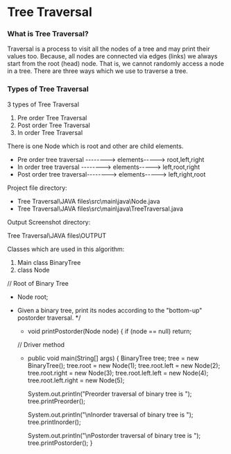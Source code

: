 # Tree Traversal
### What is Tree Traversal?
Traversal is a process to visit all the nodes of a tree and may print their values too. Because, all nodes are connected via edges (links) we always start from the root (head) node. That is, we cannot randomly access a node in a tree. There are three ways which we use to traverse a tree.
### Types of Tree Traversal
3 types of Tree Traversal
1. Pre order Tree Traversal
2. Post order Tree Traversal
3. In order Tree Traversal

There is one Node which is root and other are child elements.

- Pre order tree traversal --------> elements-----> root,left,right
- In order tree traversal  --------> elements-----> left,root,right
- Post order tree traversal--------> elements-----> left,right,root
 
 Project file directory:
 
 - Tree Traversal\JAVA files\src\main\java\Node.java
 - Tree Traversal\JAVA files\src\main\java\TreeTraversal.java
 
 Output Screenshot directory:
 
 Tree Traversal\JAVA files\OUTPUT
 
Classes which are used in this algorithm:

1. Main class BinaryTree 
2. class Node

// Root of Binary Tree 
   - Node root; 
    
* Given a binary tree, print its nodes according to the 
      "bottom-up" postorder traversal. */
   -  void printPostorder(Node node) 
    { 
        if (node == null) 
            return;
            
  // Driver method 
    - public void main(String[] args) 
    { 
        BinaryTree tree; 
        tree = new BinaryTree();
        tree.root = new Node(1); 
        tree.root.left = new Node(2); 
        tree.root.right = new Node(3); 
        tree.root.left.left = new Node(4); 
        tree.root.left.right = new Node(5); 
  
        System.out.println("Preorder traversal of binary tree is "); 
        tree.printPreorder(); 
  
        System.out.println("\nInorder traversal of binary tree is "); 
        tree.printInorder(); 
  
        System.out.println("\nPostorder traversal of binary tree is "); 
        tree.printPostorder(); 
    }            
